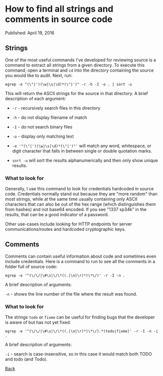 # How to find all strings and comments in source code

Published: April 19, 2016

## Strings

One of the most useful commands I've developed for reviewing source is a command to extract all strings from a
given directory.  To execute this command, open a terminal and `cd` into the directory containing the source you 
would like to audit.  Next, run:

```
egrep -e "(\"|')(\w|\s|\d)*(\"|')" -r -h -I -o . | sort -u 
```

This will return the ASCII strings for the source in that directory.  A brief description of each argument:

* `-r` - recursively search files in this directory
* `-h` - do not display filename of match
* `-I` - do not search binary files
* `-o` - display only matching text

* `-e '"(\"|')(\w|\s|\d)*(\"|')"'` will match any word, whitespace, or digit character that falls in between single or double quotation marks.
* `sort -u` will sort the results alphanumerically and then only show unique results.

### What to look for

Generally, I use this command to look for credentials hardcoded in source code.  Credentials normally stand out because they 
are "more random" than most strings, while at the same time usually containing only ASCII characters that can also be out of the hex range (which distinguishes them from hashes) and not base64 encoded.  If you see "1337 sp34k" in the results, that can be  a good indicator of a password.  

Other use-cases include looking for HTTP endpoints for server communications/routes and hardcoded cryptographic keys.

## Comments

Comments can contain useful information about code and sometimes even include credentials.  Here is a command to run to see
all the comments in a folder full of source code:

```
egrep -e '^(\/\/|\#\s|\/\*((.|\n|\r)*)\*\/)' -r -I -n .
```

A brief description of arguments:

`-n` - shows the line number of the file where the result was found.

### What to look for

The strings `todo` or `fixme` can be useful for finding bugs that the developer is aware of but has not yet fixed:  

```
egrep -e '^(\/\/|\#\s|\/\*((.|\n|\r)*)\*\/).*(todo|fixme)' -r -I -n -i .
```

A brief description of arguments:

`-i` - search is case-insensitive, so in this case it would match both TODO and todo (and Todo).

[Back](https://nstarke.github.io/)